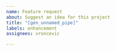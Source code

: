 ```yaml
---
name: Feature request
about: Suggest an idea for this project
title: "[gen_unnamed_pipe]"
labels: enhancement
assignees: vroncevic

---
```



